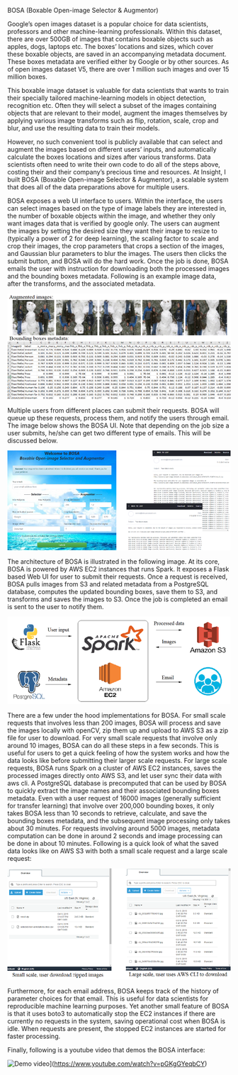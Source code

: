 BOSA (Boxable Open-image Selector & Augmentor)

Google’s open images dataset is a popular choice for data scientists, professors and other machine-learning professionals. Within this dataset, there are over 500GB of images that contains boxable objects such as apples, dogs, laptops etc. The boxes’ locations and sizes, which cover these boxable objects, are saved in an accompanying metadata document. These boxes metadata are verified either by Google or by other sources. As of open images dataset V5, there are over 1 million such images and over 15 million boxes.

This boxable image dataset is valuable for data scientists that wants to train their specially tailored machine-learning models in object detection, recognition etc. Often they will select a subset of the images containing objects that are relevant to their model, augment the images themselves by applying various image transforms such as flip, rotation, scale, crop and blur, and use the resulting data to train their models.

However, no such convenient tool is publicly available that can select and augment the images based on different users’ inputs, and automatically calculate the boxes locations and sizes after various transforms. Data scientists often need to write their own code to do all of the steps above, costing their and their company’s precious time and resources. At Insight, I built BOSA (Boxable Open-image Selector & Augmentor), a scalable system that does all of the data preparations above for multiple users.

BOSA exposes a web UI interface to users. Within the interface, the users can select images based on the type of image labels they are interested in, the number of boxable objects within the image, and whether they only want images data that is verified by google only. The users can augment the images by setting the desired size they want their image to resize to (typically a power of 2 for deep learning), the scaling factor to scale and crop their images, the crop parameters that crops a section of the images, and Gaussian blur parameters to blur the images. The users then clicks the submit button, and BOSA will do the hard work. Once the job is done, BOSA emails the user with instruction for downloading both the processed images and the bounding boxes metadata. Following is an example image data, after the transforms, and the associated metadata.

![sample data](/images/data.jpg)

Multiple users from different places can submit their requests. BOSA will queue up these requests, process them, and notify the users through email. The image below shows the BOSA UI. Note that depending on the job size a user submits, he/she can get two different type of emails. This will be discussed below.

![BOSA UI](/images/UI.jpg)

The architecture of BOSA is illustrated in the following image. At its core, BOSA is powered by AWS EC2 instances that runs Spark. It exposes a Flask based Web UI for user to submit their requests. Once a request is received, BOSA pulls images from S3 and related metadata from a PostgreSQL database, computes the updated bounding boxes, save them to S3, and transforms and saves the images to S3. Once the job is completed an email is sent to the user to notify them.

![BOSA architecture](/images/architecuture.jpg)

There are a few under the hood implementations for BOSA. For small scale requests that involves less than 200 images, BOSA will process and save the images locally with openCV, zip them up and upload to AWS S3 as a zip file for user to download. For very small scale requests that involve only around 10 images, BOSA can do all these steps in a few seconds. This is useful for users to get a quick feeling of how the system works and how the data looks like before submitting their larger scale requests. For large scale requests, BOSA runs Spark on a cluster of AWS EC2 instances, saves the processed images directly onto AWS S3, and let user sync their data with aws cli. A PostgreSQL database is precomputed that can be used by BOSA to quickly extract the image names and their associated bounding boxes metadata. Even with a user request of 16000 images (generally sufficient for transfer learning) that involve over 200,000 bounding boxes, it only takes BOSA less than 10 seconds to retrieve, calculate, and save the bounding boxes metadata, and the subsequent image processing only takes about 30 minutes. For requests involving around 5000 images, metadata computation can be done in around 2 seconds and image processing can be done in about 10 minutes. Following is a quick look of what the saved data looks like on AWS S3 with both a small scale request and a large scale request:

![AWS sample](/images/aws.jpg)

Furthermore, for each email address, BOSA keeps track of the history of parameter choices for that email. This is useful for data scientists for reproducible machine learning purposes. Yet another small feature of BOSA is that it uses boto3 to automatically stop the EC2 instances if there are currently no requests in the system, saving operational cost when BOSA is idle. When requests are present, the stopped EC2 instances are started for faster processing.

Finally, following is a youtube video that demos the BOSA interface:

![Demo video](https://img.youtube.com/vi/pGKgGYeqbCY/0.jpg)](https://www.youtube.com/watch?v=pGKgGYeqbCY)
